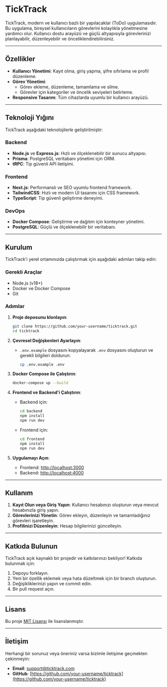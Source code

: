# TickTrack

TickTrack, modern ve kullanıcı bazlı bir yapılacaklar (ToDo) uygulamasıdır. Bu uygulama, bireysel kullanıcıların görevlerini kolaylıkla yönetmesine yardımcı olur. Kullanıcı dostu arayüzü ve güçlü altyapısıyla görevlerinizi planlayabilir, düzenleyebilir ve önceliklendirebilirsiniz.

---

## Özellikler

- **Kullanıcı Yönetimi**: Kayıt olma, giriş yapma, şifre sıfırlama ve profil düzenleme.
- **Görev Yönetimi**:
  - Görev ekleme, düzenleme, tamamlama ve silme.
  - Görevler için kategoriler ve öncelik seviyeleri belirleme.
- **Responsive Tasarım**: Tüm cihazlarda uyumlu bir kullanıcı arayüzü.

---

## Teknoloji Yığını

TickTrack aşağıdaki teknolojilerle geliştirilmiştir:

### **Backend**

- **Node.js** ve **Express.js**: Hızlı ve ölçeklenebilir bir sunucu altyapısı.
- **Prisma**: PostgreSQL veritabanı yönetimi için ORM.
- **tRPC**: Tip güvenli API iletişimi.

### **Frontend**

- **Next.js**: Performanslı ve SEO uyumlu frontend framework.
- **TailwindCSS**: Hızlı ve modern UI tasarımı için CSS framework.
- **TypeScript**: Tip güvenli geliştirme deneyimi.

### **DevOps**

- **Docker Compose**: Geliştirme ve dağıtım için konteyner yönetimi.
- **PostgreSQL**: Güçlü ve ölçeklenebilir bir veritabanı.

---

## Kurulum

TickTrack'i yerel ortamınızda çalıştırmak için aşağıdaki adımları takip edin:

### Gerekli Araçlar

- Node.js (v18+)
- Docker ve Docker Compose
- Git

### Adımlar

1. **Proje deposunu klonlayın**:

   ```bash
   git clone https://github.com/your-username/ticktrack.git
   cd ticktrack
   ```

2. **Çevresel Değişkenleri Ayarlayın**:

   - `.env.example` dosyasını kopyalayarak `.env` dosyasını oluşturun ve gerekli bilgileri doldurun:
     ```bash
     cp .env.example .env
     ```

3. **Docker Compose ile Çalıştırın**:

   ```bash
   docker-compose up --build
   ```

4. **Frontend ve Backend'i Çalıştırın**:

   - Backend için:
     ```bash
     cd backend
     npm install
     npm run dev
     ```
   - Frontend için:
     ```bash
     cd frontend
     npm install
     npm run dev
     ```

5. **Uygulamayı Açın**:
   - Frontend: [http://localhost:3000](http://localhost:3000)
   - Backend: [http://localhost:4000](http://localhost:4000)

---

## Kullanım

1. **Kayıt Olun veya Giriş Yapın**: Kullanıcı hesabınızı oluşturun veya mevcut hesabınızla giriş yapın.
2. **Görevlerinizi Yönetin**: Görev ekleyin, düzenleyin ve tamamladığınız görevleri işaretleyin.
3. **Profilinizi Düzenleyin**: Hesap bilgilerinizi güncelleyin.

---

## Katkıda Bulunun

TickTrack açık kaynaklı bir projedir ve katkılarınızı bekliyor! Katkıda bulunmak için:

1. Depoyu forklayın.
2. Yeni bir özellik eklemek veya hata düzeltmek için bir branch oluşturun.
3. Değişikliklerinizi yapın ve commit edin.
4. Bir pull request açın.

---

## Lisans

Bu proje [MIT Lisansı](LICENSE) ile lisanslanmıştır.

---

## İletişim

Herhangi bir sorunuz veya öneriniz varsa bizimle iletişime geçmekten çekinmeyin:

- **Email**: support@ticktrack.com
- **GitHub**: [https://github.com/your-username/ticktrack](https://github.com/your-username/ticktrack)
